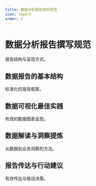 ```yaml
---
title: 数据分析报告撰写规范
icon: report
order: 3
---
```


# 数据分析报告撰写规范

报告结构与呈现方式。

## 数据报告的基本结构

标准化的报告框架。

## 数据可视化最佳实践

有效的数据图表呈现。

## 数据解读与洞察提炼

从数据到业务洞察的方法。

## 报告传达与行动建议

有效传达与推动决策。

